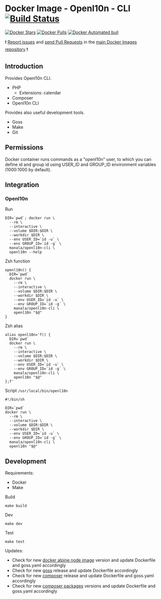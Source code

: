 # Docker Image - Openl10n - CLI [![Build Status](https://travis-ci.org/manala/docker-image-openl10n-cli.svg?branch=master)](https://travis-ci.org/manala/docker-image-openl10n-cli)

[![Docker Stars](https://img.shields.io/docker/stars/manala/openl10n-cli.svg)]()
[![Docker Pulls](https://img.shields.io/docker/pulls/manala/openl10n-cli.svg)]()
[![Docker Automated buil](https://img.shields.io/docker/automated/manala/openl10n-cli.svg)]()

:exclamation: [Report issues](https://github.com/manala/docker-images/issues) and [send Pull Requests](https://github.com/manala/docker-images/pulls) in the [main Docker Images repository](https://github.com/manala/docker-images) :exclamation:

## Introduction

Provides Openl10n CLI.

- PHP
  - Extensions: calendar
- Composer
- Openl10n CLI

Provides also useful development tools.

- Goss
- Make
- Git

## Permissions

Docker container runs commands as a "openl10n" user, to which you can define id
and group id using USER_ID and GROUP_ID environment variables
(1000:1000 by default).

## Integration

### Openl10n

Run
```
DIR=`pwd`; docker run \
  --rm \
  --interactive \
  --volume $DIR:$DIR \
  --workdir $DIR \
  --env USER_ID=`id -u` \
  --env GROUP_ID=`id -g` \
  manala/openl10n-cli \
  openl10n --help
```

Zsh function
```
openl10n() {
  DIR=`pwd`
  docker run \
    --rm \
    --interactive \
    --volume $DIR:$DIR \
    --workdir $DIR \
    --env USER_ID=`id -u` \
    --env GROUP_ID=`id -g` \
    manala/openl10n-cli \
    openl10n "$@"
}
```

Zsh alias
```
alias openl10n='f() {
  DIR=`pwd`
  docker run \
    --rm \
    --interactive \
    --volume $DIR:$DIR \
    --workdir $DIR \
    --env USER_ID=`id -u` \
    --env GROUP_ID=`id -g` \
    manala/openl10n-cli \
    openl10n "$@"
};f'
```

Script `/usr/local/bin/openl10n`
```
#!/bin/sh

DIR=`pwd`
docker run \
  --rm \
  --interactive \
  --volume $DIR:$DIR \
  --workdir $DIR \
  --env USER_ID=`id -u` \
  --env GROUP_ID=`id -g` \
  manala/openl10n-cli \
  openl10n "$@"

```

## Development

Requirements:
- Docker
- Make

Build
```
make build
```

Dev
```
make dev
```

Test
```
make test
```

Updates:
- Check for new [docker alpine node image](https://hub.docker.com/_/node) version and update Dockerfile and goss.yaml accordingly
- Check for new [goss](https://github.com/aelsabbahy/goss/releases) release and update Dockerfile accordingly
- Check for new [composer](https://github.com/composer/composer/releases) release and update Dockerfile and goss.yaml accordingly
- Check for new [composer packages](https://packagist.org/) versions and update Dockerfile and goss.yaml accordingly
